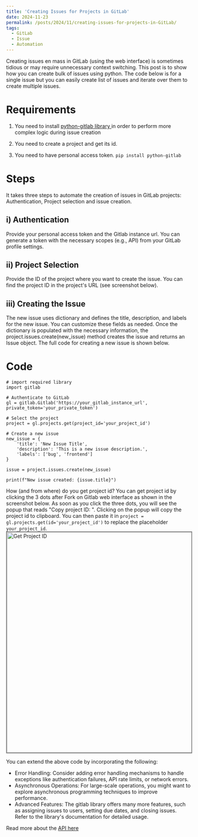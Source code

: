 ```yaml
---
title: 'Creating Issues for Projects in GitLab'
date: 2024-11-23
permalink: /posts/2024/11/creating-issues-for-projects-in-GitLab/
tags:
  - GitLab
  - Issue
  - Automation
---
```


Creating issues  en mass in GitLab (using the web interface) is sometimes tidious or may require unnecessary context switching. This post is to show how you can create bulk of issues using python. The code below is for a single issue but you can easily create list of issues and iterate over them to create multiple issues.

Requirements
======

1) You need to install <a href='https://python-gitlab.readthedocs.io/en/stable/'>python-gitlab library </a> in order to perform more complex logic during issue creation

2) You need to create a project and get its id. 

3) You need to have personal access token.
```pip install python-gitlab```

Steps
======
It takes three steps to automate the creation of issues in GitLab projects: Authentication, Project selection and issue creation.

i) Authentication
------
Provide your personal access token and the Gitlab instance url. You can generate a token with the necessary scopes (e.g., API) from your GitLab profile settings.

ii) Project Selection
------
Provide the ID of the project where you want to create the issue. You can find the project ID in the project's URL (see screenshot below).

iii) Creating the Issue
------
The new issue uses dictionary and defines the title, description, and labels for the new issue. You can customize these fields as needed. Once the dictionary is populated with the necessary information, the project.issues.create(new_issue) method creates the issue and returns an Issue object. The full code for creating a new issue is shown below.

Code
======
```
# import required library
import gitlab

# Authenticate to GitLab
gl = gitlab.Gitlab('https://your_gitlab_instance_url', private_token='your_private_token')

# Select the project
project = gl.projects.get(project_id='your_project_id')

# Create a new issue
new_issue = {
    'title': 'New Issue Title',
    'description': 'This is a new issue description.',
    'labels': ['bug', 'frontend']
}

issue = project.issues.create(new_issue)

print(f"New issue created: {issue.title}")
```

How (and from where) do you get project id? You can get project id by clicking the 3 dots after Fork on Gitlab web interface as shown in the screenshot below. As soon as you click the three dots, you will see the popup that reads "Copy project ID: <id>". Clicking on the popup will copy the project id to clipboard. You can then paste it in ```project = gl.projects.get(id='your_project_id')``` to replace the placeholder ```your_project_id```.
<img src="https://sisayie.github.io/files/how_to_get_project_id.png" alt="Get Project ID" width="600" style="border: 2px solid grey;"/>

You can extend the above code by incorporating the following: 
- Error Handling: Consider adding error handling mechanisms to handle exceptions like authentication failures, API rate limits, or network errors.
- Asynchronous Operations: For large-scale operations, you might want to explore asynchronous programming techniques to improve performance.
- Advanced Features: The gitlab library offers many more features, such as assigning issues to users, setting due dates, and closing issues. Refer to the library's documentation for detailed usage.

Read more about the <a href = 'https://python-gitlab.readthedocs.io/en/stable/gl_objects/issues.html#project-issues'>API here</a>